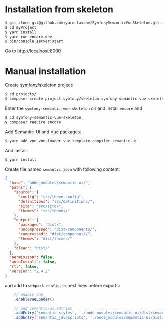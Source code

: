 # Installation from skeleton
```bash
$ git clone git@github.com:yaroslavche/SymfonySemanticVueSkeleton.git myProject
$ cd myProject
$ yarn install
$ yarn run encore dev
$ bin/console server:start 
```
Go to [http://localhost:8000](http://localhost:8000)

# Manual installation

Create symfony/skeleton project:
```bash
$ cd projects/
$ composer create-project symfony/skeleton symfony-semantic-vue-skeleton
```

Enter the `symfony-semantic-vue-skeleton` dir and install `encore` and 
```bash
$ cd symfony-semantic-vue-skeleton
$ composer require encore
```

Add Semantic-UI and Vue packages:
```bash
$ yarn add vue vue-loader vue-template-compiler semantic-ui
```

And install:
```bash
$ yarn install
```

Create file named `semantic.json` with following content:
```json
{
  "base": "node_modules/semantic-ui/",
  "paths": {
    "source": {
      "config": "src/theme.config",
      "definitions": "src/definitions/",
      "site": "src/site/",
      "themes": "src/themes/"
    },
    "output": {
      "packaged": "dist/",
      "uncompressed": "dist/components/",
      "compressed": "dist/components/",
      "themes": "dist/themes/"
    },
    "clean": "dist/"
  },
  "permission": false,
  "autoInstall": false,
  "rtl": false,
  "version": "2.4.2"
}
```

and add to `webpack.config.js` next lines before exports:
```js
    // enable Vue
    .enableVueLoader()

    // add semantic-ui entries
    .addEntry('semantic_styles', './node_modules/semantic-ui/dist/semantic.min.css')
    .addEntry('semantic_javascripts', './node_modules/semantic-ui/dist/semantic.min.js')
```


